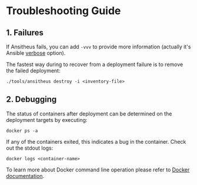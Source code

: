 # Troubleshooting Guide

## 1. Failures

If Ansitheus fails, you can add `-vvv` to provide more information (actually it's Ansible [verbose](https://docs.ansible.com/ansible/latest/cli/ansible-playbook.html) option).

The fastest way during to recover from a deployment failure is to remove the failed deployment:

```shell
./tools/ansitheus destroy -i <inventory-file>
```

## 2. Debugging

The status of containers after deployment can be determined on the deployment targets by executing:

```shell
docker ps -a
```

If any of the containers exited, this indicates a bug in the container. Check out the stdout logs:

```shell
docker logs <container-name>
```

To learn more about Docker command line operation please refer to [Docker documentation](https://docs.docker.com/reference/).